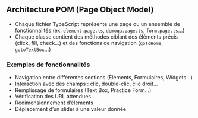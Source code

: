 ## Architecture POM (Page Object Model)

- Chaque fichier TypeScript représente une page ou un ensemble de fonctionnalités (ex. `element.page.ts`, `demoqa.page.ts`, `form.page.ts`…)
- Chaque classe contient des méthodes ciblant des éléments précis (click, fill, check…) et des fonctions de navigation (`gotoHome`, `gotoTextBox`…)

### Exemples de fonctionnalités

- Navigation entre différentes sections (Éléments, Formulaires, Widgets…)
- Interaction avec des champs : clic, double-clic, clic droit…
- Remplissage de formulaires (Text Box, Practice Form…)
- Vérification des URL attendues
- Redimensionnement d’éléments
- Déplacement d’un slider à une valeur donnée
